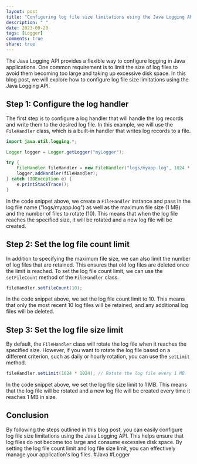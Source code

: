 ```yaml
---
layout: post
title: "Configuring log file size limitations using the Java Logging API"
description: " "
date: 2023-09-20
tags: [Logger]
comments: true
share: true
---
```


The Java Logging API provides a flexible way to configure logging in Java applications. One common requirement is to limit the size of log files to avoid them becoming too large and taking up excessive disk space. In this blog post, we will explore how to configure log file size limitations using the Java Logging API.

## Step 1: Configure the log handler

The first step is to configure a log handler that will handle the log records and write them to the desired log file. In this example, we will use the `FileHandler` class, which is a built-in handler that writes log records to a file.

```java
import java.util.logging.*;

Logger logger = Logger.getLogger("myLogger");

try {
    FileHandler fileHandler = new FileHandler("logs/myapp.log", 1024 * 1024, 10);
    logger.addHandler(fileHandler);
} catch (IOException e) {
    e.printStackTrace();
}
```

In the code snippet above, we create a `FileHandler` instance and pass in the log file name ("logs/myapp.log") as well as the maximum file size (1 MB) and the number of files to rotate (10). This means that when the log file reaches the specified size, it will be rotated and a new log file will be created.

## Step 2: Set the log file count limit

In addition to specifying the maximum file size, we can also limit the number of log files that are retained. This ensures that old log files are deleted once the limit is reached. To set the log file count limit, we can use the `setFileCount` method of the `FileHandler` class.

```java
fileHandler.setFileCount(10);
```

In the code snippet above, we set the log file count limit to 10. This means that only the most recent 10 log files will be retained, and any additional log files will be deleted.

## Step 3: Set the log file size limit

By default, the `FileHandler` class will rotate the log file when it reaches the specified size. However, if you want to rotate the log file based on a different criterion, such as daily or hourly rotation, you can use the `setLimit` method.

```java
fileHandler.setLimit(1024 * 1024); // Rotate the log file every 1 MB
```

In the code snippet above, we set the log file size limit to 1 MB. This means that the log file will be rotated and a new log file will be created every time it reaches 1 MB in size.

## Conclusion

By following the steps outlined in this blog post, you can easily configure log file size limitations using the Java Logging API. This helps ensure that log files do not become too large and consume excessive disk space. By setting the log file count limit and log file size limit, you can effectively manage your application's log files. #Java #Logger